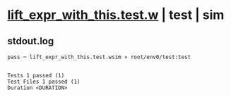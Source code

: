 # [lift_expr_with_this.test.w](../../../../../examples/tests/valid/lift_expr_with_this.test.w) | test | sim

## stdout.log
```log
pass ─ lift_expr_with_this.test.wsim » root/env0/test:test
 
 
Tests 1 passed (1)
Test Files 1 passed (1)
Duration <DURATION>
```

